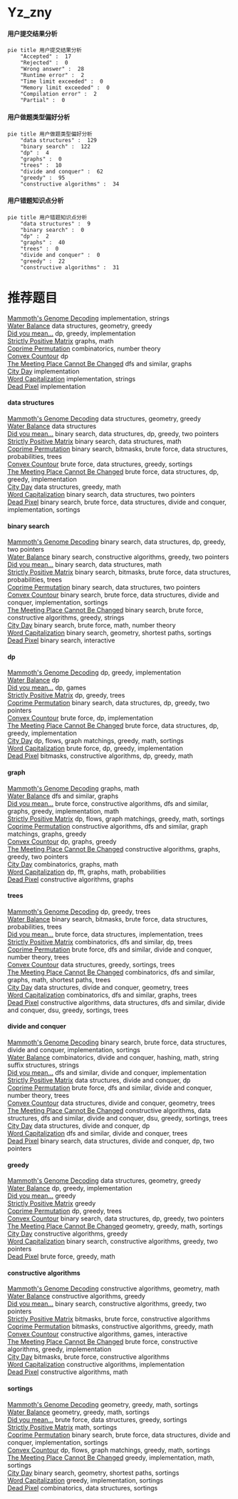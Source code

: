 # Yz_zny
<!-- tabs:start -->
#### **用户提交结果分析**

```mermaid
pie title 用户提交结果分析
    "Accepted" :  17
    "Rejected" :  0
    "Wrong answer" :  28
    "Runtime error" :  2
    "Time limit exceeded" :  0
    "Memory limit exceeded" :  0
    "Compilation error" :  2
    "Partial" :  0
```
#### **用户做题类型偏好分析**

```mermaid
pie title 用户做题类型偏好分析
    "data structures" :  129
    "binary search" :  122
    "dp" :  4
    "graphs" :  0
    "trees" :  10
    "divide and conquer" :  62
    "greedy" :  95
    "constructive algorithms" :  34
```
#### **用户错题知识点分析**

```mermaid
pie title 用户错题知识点分析
    "data structures" :  9
    "binary search" :  0
    "dp" :  2
    "graphs" :  40
    "trees" :  0
    "divide and conquer" :  0
    "greedy" :  22
    "constructive algorithms" :  31
```
<!-- tabs:end -->
# 推荐题目
[Mammoth's Genome Decoding](http://codeforces.com/problemset/problem/747/B)		implementation,
                        strings		  
[Water Balance](https://codeforces.com/contest/1300/problem/E)		data structures,
                        geometry,
                        greedy		  
[Did you mean...](https://codeforces.com/contest/861/problem/C)		dp,
                        greedy,
                        implementation		  
[Strictly Positive Matrix](https://codeforces.com/contest/403/problem/C)		graphs,
                        math		  
[Coprime Permutation](http://codeforces.com/problemset/problem/698/F)		combinatorics,
                        number theory		  
[Convex Countour](http://codeforces.com/problemset/problem/838/E)		dp		  
[The Meeting Place Cannot Be Changed](http://codeforces.com/problemset/problem/982/F)		dfs and similar,
                        graphs		  
[City Day](http://codeforces.com/problemset/problem/1199/A)		implementation		  
[Word Capitalization](http://codeforces.com/problemset/problem/281/A)		implementation,
                        strings		  
[Dead Pixel](http://codeforces.com/problemset/problem/1315/A)		implementation		  
<!-- tabs:start -->
#### **data structures**
[Mammoth's Genome Decoding](https://codeforces.com/contest/1300/problem/E)		data structures,
                        geometry,
                        greedy		  
[Water Balance](http://codeforces.com/problemset/problem/515/E)		data structures		  
[Did you mean...](http://codeforces.com/problemset/problem/1492/C)		binary search,
                        data structures,
                        dp,
                        greedy,
                        two pointers		  
[Strictly Positive Matrix](http://codeforces.com/problemset/problem/1490/G)		binary search,
                        data structures,
                        math		  
[Coprime Permutation](http://codeforces.com/problemset/problem/1479/D)		binary search,
                        bitmasks,
                        brute force,
                        data structures,
                        probabilities,
                        trees		  
[Convex Countour](http://codeforces.com/problemset/problem/1497/A)		brute force,
                        data structures,
                        greedy,
                        sortings		  
[The Meeting Place Cannot Be Changed](http://codeforces.com/problemset/problem/1491/C)		brute force,
                        data structures,
                        dp,
                        greedy,
                        implementation		  
[City Day](http://codeforces.com/problemset/problem/1492/B)		data structures,
                        greedy,
                        math		  
[Word Capitalization](http://codeforces.com/problemset/problem/1436/E)		binary search,
                        data structures,
                        two pointers		  
[Dead Pixel](http://codeforces.com/problemset/problem/1461/D)		binary search,
                        brute force,
                        data structures,
                        divide and conquer,
                        implementation,
                        sortings		  
#### **binary search**
[Mammoth's Genome Decoding](http://codeforces.com/problemset/problem/1492/C)		binary search,
                        data structures,
                        dp,
                        greedy,
                        two pointers		  
[Water Balance](http://codeforces.com/problemset/problem/1463/D)		binary search,
                        constructive algorithms,
                        greedy,
                        two pointers		  
[Did you mean...](http://codeforces.com/problemset/problem/1490/G)		binary search,
                        data structures,
                        math		  
[Strictly Positive Matrix](http://codeforces.com/problemset/problem/1479/D)		binary search,
                        bitmasks,
                        brute force,
                        data structures,
                        probabilities,
                        trees		  
[Coprime Permutation](http://codeforces.com/problemset/problem/1436/E)		binary search,
                        data structures,
                        two pointers		  
[Convex Countour](http://codeforces.com/problemset/problem/1461/D)		binary search,
                        brute force,
                        data structures,
                        divide and conquer,
                        implementation,
                        sortings		  
[The Meeting Place Cannot Be Changed](http://codeforces.com/problemset/problem/1493/C)		binary search,
                        brute force,
                        constructive algorithms,
                        greedy,
                        strings		  
[City Day](http://codeforces.com/problemset/problem/1487/D)		binary search,
                        brute force,
                        math,
                        number theory		  
[Word Capitalization](http://codeforces.com/problemset/problem/1486/B)		binary search,
                        geometry,
                        shortest paths,
                        sortings		  
[Dead Pixel](http://codeforces.com/problemset/problem/1486/C1)		binary search,
                        interactive		  
#### **dp**
[Mammoth's Genome Decoding](https://codeforces.com/contest/861/problem/C)		dp,
                        greedy,
                        implementation		  
[Water Balance](http://codeforces.com/problemset/problem/838/E)		dp		  
[Did you mean...](http://codeforces.com/problemset/problem/1382/B)		dp,
                        games		  
[Strictly Positive Matrix](http://codeforces.com/problemset/problem/1481/F)		dp,
                        greedy,
                        trees		  
[Coprime Permutation](http://codeforces.com/problemset/problem/1492/C)		binary search,
                        data structures,
                        dp,
                        greedy,
                        two pointers		  
[Convex Countour](https://codeforces.com/contest/1457/problem/C)		brute force,
                        dp,
                        implementation		  
[The Meeting Place Cannot Be Changed](http://codeforces.com/problemset/problem/1491/C)		brute force,
                        data structures,
                        dp,
                        greedy,
                        implementation		  
[City Day](http://codeforces.com/problemset/problem/1437/C)		dp,
                        flows,
                        graph matchings,
                        greedy,
                        math,
                        sortings		  
[Word Capitalization](http://codeforces.com/problemset/problem/1499/B)		brute force,
                        dp,
                        greedy,
                        implementation		  
[Dead Pixel](http://codeforces.com/problemset/problem/1491/D)		bitmasks,
                        constructive algorithms,
                        dp,
                        greedy,
                        math		  
#### **graph**
[Mammoth's Genome Decoding](https://codeforces.com/contest/403/problem/C)		graphs,
                        math		  
[Water Balance](http://codeforces.com/problemset/problem/982/F)		dfs and similar,
                        graphs		  
[Did you mean...](http://codeforces.com/problemset/problem/1487/C)		brute force,
                        constructive algorithms,
                        dfs and similar,
                        graphs,
                        greedy,
                        implementation,
                        math		  
[Strictly Positive Matrix](http://codeforces.com/problemset/problem/1437/C)		dp,
                        flows,
                        graph matchings,
                        greedy,
                        math,
                        sortings		  
[Coprime Permutation](http://codeforces.com/problemset/problem/1470/D)		constructive algorithms,
                        dfs and similar,
                        graph matchings,
                        graphs,
                        greedy		  
[Convex Countour](http://codeforces.com/problemset/problem/1476/C)		dp,
                        graphs,
                        greedy		  
[The Meeting Place Cannot Be Changed](http://codeforces.com/problemset/problem/1304/D)		constructive algorithms,
                        graphs,
                        greedy,
                        two pointers		  
[City Day](http://codeforces.com/problemset/problem/1475/C)		combinatorics,
                        graphs,
                        math		  
[Word Capitalization](http://codeforces.com/problemset/problem/553/E)		dp,
                        fft,
                        graphs,
                        math,
                        probabilities		  
[Dead Pixel](http://codeforces.com/problemset/problem/1495/C)		constructive algorithms,
                        graphs		  
#### **trees**
[Mammoth's Genome Decoding](http://codeforces.com/problemset/problem/1481/F)		dp,
                        greedy,
                        trees		  
[Water Balance](http://codeforces.com/problemset/problem/1479/D)		binary search,
                        bitmasks,
                        brute force,
                        data structures,
                        probabilities,
                        trees		  
[Did you mean...](http://codeforces.com/problemset/problem/1511/C)		brute force,
                        data structures,
                        implementation,
                        trees		  
[Strictly Positive Matrix](http://codeforces.com/problemset/problem/1499/F)		combinatorics,
                        dfs and similar,
                        dp,
                        trees		  
[Coprime Permutation](http://codeforces.com/problemset/problem/1491/E)		brute force,
                        dfs and similar,
                        divide and conquer,
                        number theory,
                        trees		  
[Convex Countour](http://codeforces.com/problemset/problem/1466/D)		data structures,
                        greedy,
                        sortings,
                        trees		  
[The Meeting Place Cannot Be Changed](http://codeforces.com/problemset/problem/1495/D)		combinatorics,
                        dfs and similar,
                        graphs,
                        math,
                        shortest paths,
                        trees		  
[City Day](http://codeforces.com/problemset/problem/1303/G)		data structures,
                        divide and conquer,
                        geometry,
                        trees		  
[Word Capitalization](http://codeforces.com/problemset/problem/1454/E)		combinatorics,
                        dfs and similar,
                        graphs,
                        trees		  
[Dead Pixel](http://codeforces.com/problemset/problem/1494/D)		constructive algorithms,
                        data structures,
                        dfs and similar,
                        divide and conquer,
                        dsu,
                        greedy,
                        sortings,
                        trees		  
#### **divide and conquer**
[Mammoth's Genome Decoding](http://codeforces.com/problemset/problem/1461/D)		binary search,
                        brute force,
                        data structures,
                        divide and conquer,
                        implementation,
                        sortings		  
[Water Balance](http://codeforces.com/problemset/problem/1466/G)		combinatorics,
                        divide and conquer,
                        hashing,
                        math,
                        string suffix structures,
                        strings		  
[Did you mean...](http://codeforces.com/problemset/problem/1490/D)		dfs and similar,
                        divide and conquer,
                        implementation		  
[Strictly Positive Matrix](https://codeforces.com/contest/1483/problem/C)		data structures,
                        divide and conquer,
                        dp		  
[Coprime Permutation](http://codeforces.com/problemset/problem/1491/E)		brute force,
                        dfs and similar,
                        divide and conquer,
                        number theory,
                        trees		  
[Convex Countour](http://codeforces.com/problemset/problem/1303/G)		data structures,
                        divide and conquer,
                        geometry,
                        trees		  
[The Meeting Place Cannot Be Changed](http://codeforces.com/problemset/problem/1494/D)		constructive algorithms,
                        data structures,
                        dfs and similar,
                        divide and conquer,
                        dsu,
                        greedy,
                        sortings,
                        trees		  
[City Day](http://codeforces.com/problemset/problem/1482/E)		data structures,
                        divide and conquer,
                        dp		  
[Word Capitalization](http://codeforces.com/problemset/problem/566/C)		dfs and similar,
                        divide and conquer,
                        trees		  
[Dead Pixel](http://codeforces.com/problemset/problem/1428/F)		binary search,
                        data structures,
                        divide and conquer,
                        dp,
                        two pointers		  
#### **greedy**
[Mammoth's Genome Decoding](https://codeforces.com/contest/1300/problem/E)		data structures,
                        geometry,
                        greedy		  
[Water Balance](https://codeforces.com/contest/861/problem/C)		dp,
                        greedy,
                        implementation		  
[Did you mean...](http://codeforces.com/problemset/problem/1267/E)		greedy		  
[Strictly Positive Matrix](https://codeforces.com/contest/1071/problem/B)		greedy		  
[Coprime Permutation](http://codeforces.com/problemset/problem/1481/F)		dp,
                        greedy,
                        trees		  
[Convex Countour](http://codeforces.com/problemset/problem/1492/C)		binary search,
                        data structures,
                        dp,
                        greedy,
                        two pointers		  
[The Meeting Place Cannot Be Changed](https://codeforces.com/contest/1496/problem/C)		geometry,
                        greedy,
                        math,
                        sortings		  
[City Day](http://codeforces.com/problemset/problem/1493/A)		constructive algorithms,
                        greedy		  
[Word Capitalization](http://codeforces.com/problemset/problem/1463/D)		binary search,
                        constructive algorithms,
                        greedy,
                        two pointers		  
[Dead Pixel](http://codeforces.com/problemset/problem/1462/C)		brute force,
                        greedy,
                        math		  
#### **constructive algorithms**
[Mammoth's Genome Decoding](http://codeforces.com/problemset/problem/820/B)		constructive algorithms,
                        geometry,
                        math		  
[Water Balance](http://codeforces.com/problemset/problem/1493/A)		constructive algorithms,
                        greedy		  
[Did you mean...](http://codeforces.com/problemset/problem/1463/D)		binary search,
                        constructive algorithms,
                        greedy,
                        two pointers		  
[Strictly Positive Matrix](https://codeforces.com/contest/1456/problem/B)		bitmasks,
                        brute force,
                        constructive algorithms		  
[Coprime Permutation](http://codeforces.com/problemset/problem/1492/D)		bitmasks,
                        constructive algorithms,
                        greedy,
                        math		  
[Convex Countour](https://codeforces.com/contest/1504/problem/D)		constructive algorithms,
                        games,
                        interactive		  
[The Meeting Place Cannot Be Changed](https://codeforces.com/contest/1483/problem/A)		brute force,
                        constructive algorithms,
                        greedy,
                        implementation		  
[City Day](https://codeforces.com/contest/1457/problem/D)		bitmasks,
                        brute force,
                        constructive algorithms		  
[Word Capitalization](http://codeforces.com/problemset/problem/1513/A)		constructive algorithms,
                        implementation		  
[Dead Pixel](http://codeforces.com/problemset/problem/1473/C)		constructive algorithms,
                        math		  
#### **sortings**
[Mammoth's Genome Decoding](https://codeforces.com/contest/1496/problem/C)		geometry,
                        greedy,
                        math,
                        sortings		  
[Water Balance](http://codeforces.com/problemset/problem/1495/A)		geometry,
                        greedy,
                        math,
                        sortings		  
[Did you mean...](http://codeforces.com/problemset/problem/1497/A)		brute force,
                        data structures,
                        greedy,
                        sortings		  
[Strictly Positive Matrix](http://codeforces.com/problemset/problem/1427/A)		math,
                        sortings		  
[Coprime Permutation](http://codeforces.com/problemset/problem/1461/D)		binary search,
                        brute force,
                        data structures,
                        divide and conquer,
                        implementation,
                        sortings		  
[Convex Countour](http://codeforces.com/problemset/problem/1437/C)		dp,
                        flows,
                        graph matchings,
                        greedy,
                        math,
                        sortings		  
[The Meeting Place Cannot Be Changed](http://codeforces.com/problemset/problem/1473/A)		greedy,
                        implementation,
                        math,
                        sortings		  
[City Day](http://codeforces.com/problemset/problem/1486/B)		binary search,
                        geometry,
                        shortest paths,
                        sortings		  
[Word Capitalization](http://codeforces.com/problemset/problem/1480/B)		greedy,
                        implementation,
                        sortings		  
[Dead Pixel](http://codeforces.com/problemset/problem/1420/D)		combinatorics,
                        data structures,
                        sortings		  
<!-- tabs:end -->
